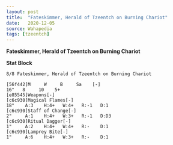 ```yaml
---
layout: post
title:  "Fateskimmer, Herald of Tzeentch on Burning Chariot"
date:   2020-12-05
source: Wahapedia
tags: [tzeentch]
---
```


**Fateskimmer, Herald of Tzeentch on Burning Chariot**

**Stat Block**
```
8/8 Fateskimmer, Herald of Tzeentch on Burning Chariot
```

```
[56f442]M     W     B     Sa    [-]
16"   8     10    5+    
[e85545]Weapons[-]
[c6c930]Magical Flames[-]
18"    A:3    H:4+   W:4+   R:-1   D:1   
[c6c930]Staff of Change[-]
2"     A:1    H:4+   W:3+   R:-1   D:D3  
[c6c930]Ritual Dagger[-]
1"     A:2    H:4+   W:4+   R:-    D:1   
[c6c930]Lamprey Bite[-]
1"     A:6    H:4+   W:3+   R:-    D:1   
```


